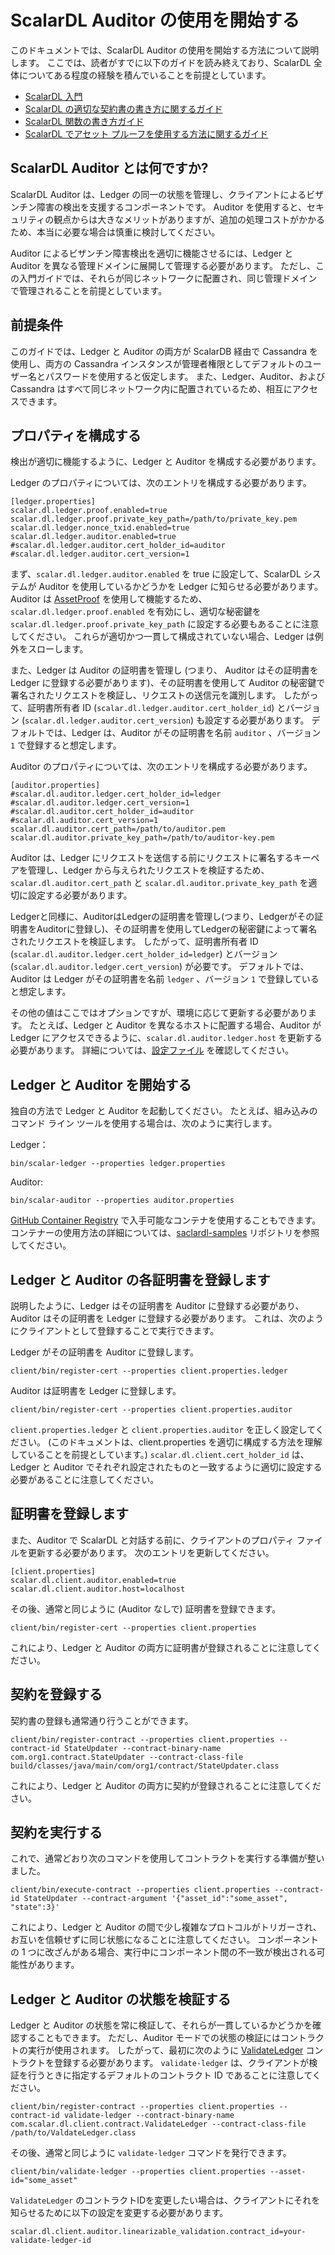# ScalarDL Auditor の使用を開始する

このドキュメントでは、ScalarDL Auditor の使用を開始する方法について説明します。
ここでは、読者がすでに以下のガイドを読み終えており、ScalarDL 全体についてある程度の経験を積んでいることを前提としています。

* [ScalarDL 入門](getting-started.md)
* [ScalarDL の適切な契約書の書き方に関するガイド](how-to-write-contract.md)
* [ScalarDL 関数の書き方ガイド](how-to-write-function.md)
* [ScalarDL でアセット プルーフを使用する方法に関するガイド](how-to-use-proof.md)

## ScalarDL Auditor とは何ですか?

ScalarDL Auditor は、Ledger の同一の状態を管理し、クライアントによるビザンチン障害の検出を支援するコンポーネントです。
Auditor を使用すると、セキュリティの観点からは大きなメリットがありますが、追加の処理コストがかかるため、本当に必要な場合は慎重に検討してください。

Auditor によるビザンチン障害検出を適切に機能させるには、Ledger と Auditor を異なる管理ドメインに展開して管理する必要があります。
ただし、この入門ガイドでは、それらが同じネットワークに配置され、同じ管理ドメインで管理されることを前提としています。

## 前提条件

このガイドでは、Ledger と Auditor の両方が ScalarDB 経由で Cassandra を使用し、両方の Cassandra インスタンスが管理者権限としてデフォルトのユーザー名とパスワードを使用すると仮定します。
また、Ledger、Auditor、および Cassandra はすべて同じネットワーク内に配置されているため、相互にアクセスできます。

## プロパティを構成する

検出が適切に機能するように、Ledger と Auditor を構成する必要があります。

Ledger のプロパティについては、次のエントリを構成する必要があります。

```
[ledger.properties]
scalar.dl.ledger.proof.enabled=true
scalar.dl.ledger.proof.private_key_path=/path/to/private_key.pem
scalar.dl.ledger.nonce_txid.enabled=true
scalar.dl.ledger.auditor.enabled=true
#scalar.dl.ledger.auditor.cert_holder_id=auditor
#scalar.dl.ledger.auditor.cert_version=1
```

まず、`scalar.dl.ledger.auditor.enabled` を true に設定して、ScalarDL システムが Auditor を使用しているかどうかを Ledger に知らせる必要があります。
Auditor は [AssetProof](how-to-use-proof.md) を使用して機能するため、`scalar.dl.ledger.proof.enabled` を有効にし、適切な秘密鍵を `scalar.dl.ledger.proof.private_key_path` に設定する必要もあることに注意してください。
これらが適切かつ一貫して構成されていない場合、Ledger は例外をスローします。

また、Ledger は Auditor の証明書を管理し (つまり、 Auditor はその証明書を Ledger に登録する必要があります)、その証明書を使用して Auditor の秘密鍵で署名されたリクエストを検証し、リクエストの送信元を識別します。 したがって、証明書所有者 ID (`scalar.dl.ledger.auditor.cert_holder_id`) とバージョン (`scalar.dl.ledger.auditor.cert_version`) も設定する必要があります。
デフォルトでは、Ledger は、Auditor がその証明書を名前 `auditor` 、バージョン `1` で登録すると想定します。

Auditor のプロパティについては、次のエントリを構成する必要があります。

```
[auditor.properties]
#scalar.dl.auditor.ledger.cert_holder_id=ledger
#scalar.dl.auditor.ledger.cert_version=1
#scalar.dl.auditor.cert_holder_id=auditor
#scalar.dl.auditor.cert_version=1
scalar.dl.auditor.cert_path=/path/to/auditor.pem
scalar.dl.auditor.private_key_path=/path/to/auditor-key.pem
```

Auditor は、Ledger にリクエストを送信する前にリクエストに署名するキーペアを管理し、Ledger から与えられたリクエストを検証するため、`scalar.dl.auditor.cert_path` と `scalar.dl.auditor.private_key_path` を適切に設定する必要があります。

Ledgerと同様に、AuditorはLedgerの証明書を管理し(つまり、Ledgerがその証明書をAuditorに登録し)、その証明書を使用してLedgerの秘密鍵によって署名されたリクエストを検証します。 したがって、証明書所有者 ID (`scalar.dl.auditor.ledger.cert_holder_id=ledger`) とバージョン (`scalar.dl.auditor.ledger.cert_version`) が必要です。
デフォルトでは、Auditor は Ledger がその証明書を名前 `ledger` 、バージョン `1` で登録していると想定します。

その他の値はここではオプションですが、環境に応じて更新する必要があります。
たとえば、Ledger と Auditor を異なるホストに配置する場合、Auditor が Ledger にアクセスできるように、`scalar.dl.auditor.ledger.host` を更新する必要があります。
詳細については、[設定ファイル](https://github.com/scalar-labs/scalar/blob/master/auditor/conf/auditor.properties) を確認してください。

## Ledger と Auditor を開始する

独自の方法で Ledger と Auditor を起動してください。
たとえば、組み込みのコマンド ライン ツールを使用する場合は、次のように実行します。

Ledger：

```shell
bin/scalar-ledger --properties ledger.properties
```

Auditor:

```shell
bin/scalar-auditor --properties auditor.properties
```

[GitHub Container Registry](https://github.com/orgs/scalar-labs/packages) で入手可能なコンテナを使用することもできます。
コンテナーの使用方法の詳細については、[saclardl-samples](https://github.com/scalar-labs/scalardl-samples) リポジトリを参照してください。

## Ledger と Auditor の各証明書を登録します

説明したように、Ledger はその証明書を Auditor に登録する必要があり、Auditor はその証明書を Ledger に登録する必要があります。 これは、次のようにクライアントとして登録することで実行できます。

Ledger がその証明書を Auditor に登録します。

```shell
client/bin/register-cert --properties client.properties.ledger
```

Auditor は証明書を Ledger に登録します。

```shell
client/bin/register-cert --properties client.properties.auditor
```

`client.properties.ledger` と `client.properties.auditor` を正しく設定してください。
(このドキュメントは、client.properties を適切に構成する方法を理解していることを前提としています。)
`scalar.dl.client.cert_holder_id` は、Ledger と Auditor でそれぞれ設定されたものと一致するように適切に設定する必要があることに注意してください。

## 証明書を登録します

また、Auditor で ScalarDL と対話する前に、クライアントのプロパティ ファイルを更新する必要があります。
次のエントリを更新してください。

```
[client.properties]
scalar.dl.client.auditor.enabled=true
scalar.dl.client.auditor.host=localhost
```

その後、通常と同じように (Auditor なしで) 証明書を登録できます。

```shell
client/bin/register-cert --properties client.properties
```

これにより、Ledger と Auditor の両方に証明書が登録されることに注意してください。

## 契約を登録する

契約書の登録も通常通り行うことができます。

```shell
client/bin/register-contract --properties client.properties --contract-id StateUpdater --contract-binary-name com.org1.contract.StateUpdater --contract-class-file build/classes/java/main/com/org1/contract/StateUpdater.class
```

これにより、Ledger と Auditor の両方に契約が登録されることに注意してください。

## 契約を実行する

これで、通常どおり次のコマンドを使用してコントラクトを実行する準備が整いました。

```shell
client/bin/execute-contract --properties client.properties --contract-id StateUpdater --contract-argument '{"asset_id":"some_asset", "state":3}'
```

これにより、Ledger と Auditor の間で少し複雑なプロトコルがトリガーされ、お互いを信頼せずに同じ状態になることに注意してください。
コンポーネントの 1 つに改ざんがある場合、実行中にコンポーネント間の不一致が検出される可能性があります。

## Ledger と Auditor の状態を検証する

Ledger と Auditor の状態を常に検証して、それらが一貫しているかどうかを確認することもできます。
ただし、Auditor モードでの状態の検証にはコントラクトの実行が使用されます。 したがって、最初に次のように [ValidateLedger](https://github.com/scalar-labs/scalardl-java-client-sdk/blob/master/src/main/java/com/scalar/dl/client/contract/ValidateLedger.java) コントラクトを登録する必要があります。 `validate-ledger` は、クライアントが検証を行うときに指定するデフォルトのコントラクト ID であることに注意してください。

```shell
client/bin/register-contract --properties client.properties --contract-id validate-ledger --contract-binary-name com.scalar.dl.client.contract.ValidateLedger --contract-class-file /path/to/ValdateLedger.class
```

その後、通常と同じように `validate-ledger` コマンドを発行できます。

```shell
client/bin/validate-ledger --properties client.properties --asset-id="some_asset"
```

`ValidateLedger` のコントラクトIDを変更したい場合は、クライアントにそれを知らせるために以下の設定を変更する必要があります。

```
scalar.dl.client.auditor.linearizable_validation.contract_id=your-validate-ledger-id
```
